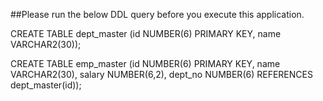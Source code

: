 ##Please run the below DDL query before you execute this application.  

CREATE TABLE dept_master
(id NUMBER(6) PRIMARY KEY,
name VARCHAR2(30));

CREATE TABLE emp_master
(id NUMBER(6) PRIMARY KEY,
name VARCHAR2(30),
salary NUMBER(6,2),
dept_no NUMBER(6) REFERENCES dept_master(id));

